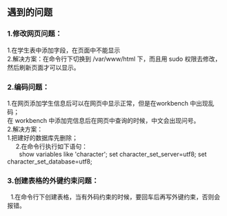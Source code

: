 ## 遇到的问题  
### 1.修改网页问题：  
   1.在学生表中添加字段，在页面中不能显示  
   2.解决方案：在命令行下切换到 /var/www/html 下，而且用 sudo 权限去修改，然后刷新页面才可以显示。  

### 2.编码问题：  
   1.在网页添加学生信息后可以在网页中显示正常，但是在workbench 中出现乱码；  
      在 workbench 中添加完信息后在网页中查询的时候，中文会出现问号。  
   2.解决方案：   
      1.把建好的数据库先删除；    
      2.在命令行执行如下语句：  
        show variables like 'character'; set character_set_server=utf8; set character_set_database=utf8;  
### 3.创建表格的外键约束问题：  
   1.在命令行下创建表格，当有外码约束的时候，要回车后再写外键约束，否则会报错。  


